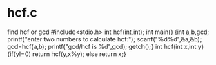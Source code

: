 # hcf.c
find hcf or gcd
#include<stdio.h>
int hcf(int,int);
int main()
{int a,b,gcd;
printf("enter two numbers to calculate hcf:");
scanf("%d%d",&a,&b);
gcd=hcf(a,b);
printf("gcd/hcf is %d",gcd);
getch();}
int hcf(int x,int y)
{if(y!=0)
return hcf(y,x%y);
else
return x;}
